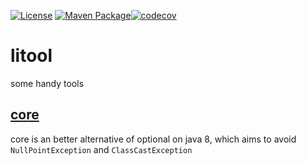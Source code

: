 [![License](https://img.shields.io/badge/License-Apache%202.0-blue.svg?style=flat-square)](https://opensource.org/licenses/Apache-2.0) [![Maven Package](https://github.com/leaderli/litool/actions/workflows/maven-publish.yml/badge.svg)](https://github.com/leaderli/litool/actions/workflows/maven-publish.yml)[![codecov](https://codecov.io/github/leaderli/litool/graph/badge.svg?token=V24KITVNBQ)](https://codecov.io/github/leaderli/litool)

# litool

some handy tools

## [core](doc/core.md)

core is an better alternative of optional on java 8, which aims to avoid
`NullPointException` and `ClassCastException`

